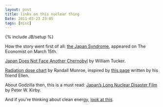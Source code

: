 ```yaml
---
layout: post
title: links on this nuclear thing
Date: 2011-03-23 23:05
tags: [misc]
---
```

{% include JB/setup %} 

How the story went first of all: [the Japan Syndrome](http://www.economist.com/blogs/babbage/2011/03/post-earthquake_nuclear_crisis), appeared on The Economist on March 15th.

[Japan Does Not Face Another Chernobyl](http://online.wsj.com/article/SB10001424052748704893604576198421680697248.html) by William Tucker.

[Radiation dose chart](http://xkcd.com/radiation) by Randall Munroe, inspired
by [this page](http://people.reed.edu/~emcmanis/radiation.html) written by his
friend Ellen.

About Godzilla then, this is a must read: [Japan’s Long Nuclear Disaster Film](http://opinionator.blogs.nytimes.com/2011/03/14/japans-long-nuclear-disaster-film) by Peter W. Kirby.

And if you're thinking about clean energy, [look at this](http://xkcd.com/556/).
